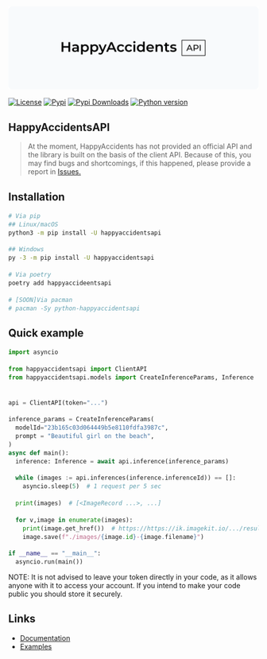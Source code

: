 <p align="center">
  <picture>
    <source media="(prefers-color-scheme: dark)" srcset="https://raw.githubusercontent.com/hoopengo/hoopengo/master/images/HappyAccidentsAPI/banner-dark.svg">
    <source media="(prefers-color-scheme: light)" srcset="https://raw.githubusercontent.com/hoopengo/hoopengo/master/images/HappyAccidentsAPI/banner-light.svg">
    <img alt="banner" src="https://raw.githubusercontent.com/hoopengo/hoopengo/master/images/HappyAccidentsAPI/banner-light.svg" style="max-width: 100%;">
  </picture>
</p>

[![License](https://img.shields.io/badge/License-Apache_2.0-blue.svg)](https://opensource.org/licenses/Apache-2.0)
[![Pypi](https://img.shields.io/pypi/v/happyaccidentsapi.svg)](https://pypi.org/project/happyaccidentsapi/)
[![Pypi Downloads](https://img.shields.io/pypi/dm/happyaccidentsapi?color=informational&label=pypi%20downloads)](https://pypi.org/project/happyaccidentsapi/)
[![Python version](https://img.shields.io/pypi/pyversions/happyaccidentsapi.svg)](https://pypi.org/pypi/happyaccidentsapi/)

## HappyAccidentsAPI

> At the moment, HappyAccidents has not provided an official API and the library is built on the basis of the client API. Because of this, you may find bugs and shortcomings, if this happened, please provide a report in [Issues.](https://github.com/hoopengo/HappyAccidentsAPI/issues)

## Installation

```sh
# Via pip
## Linux/macOS
python3 -m pip install -U happyaccidentsapi

## Windows
py -3 -m pip install -U happyaccidentsapi

# Via poetry
poetry add happyaccideentsapi

# [SOON]Via pacman
# pacman -Sy python-happyaccidentsapi

```

## Quick example

```python
import asyncio

from happyaccidentsapi import ClientAPI
from happyaccidentsapi.models import CreateInferenceParams, Inference


api = ClientAPI(token="...")

inference_params = CreateInferenceParams(
  modelId="23b165c03d064449b5e8110fdfa3987c",
  prompt = "Beautiful girl on the beach",
)
async def main():
  inference: Inference = await api.inference(inference_params)

  while (images := api.inferences(inference.inferenceId)) == []:
    asyncio.sleep(5)  # 1 request per 5 sec

  print(images)  # [<ImageRecord ...>, ...]

  for v,image in enumerate(images):
    print(image.get_href())  # https://https://ik.imagekit.io/.../result-4.png
    image.save(f"./images/{image.id}-{image.filename}")

if __name__ == "__main__":
  asyncio.run(main())
```

NOTE: It is not advised to leave your token directly in your code, as it allows anyone with it to access your account. If you intend to make your code public you should store it securely.

## Links

- [Documentation](https://github.com/hoopengo/HappyAccidentsAPI/tree/master/docs/)
- [Examples](https://github.com/hoopengo/HappyAccidentsAPI/tree/master/examples/)